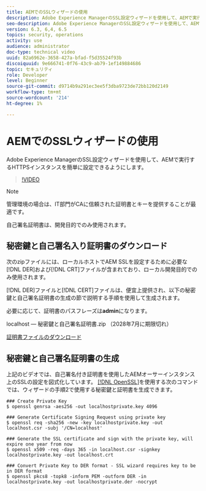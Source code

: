 ```yaml
---
title: AEMでのSSLウィザードの使用
description: Adobe Experience ManagerのSSL設定ウィザードを使用して、AEMで実行するHTTPSインスタンスを簡単に設定できるようにします。
seo-description: Adobe Experience ManagerのSSL設定ウィザードを使用して、AEMで実行するHTTPSインスタンスを簡単に設定できるようにします。
version: 6.3, 6,4, 6.5
topics: security, operations
activity: use
audience: administrator
doc-type: technical video
uuid: 82a6962e-3658-427a-bfad-f5d35524f93b
discoiquuid: 9e666741-0f76-43c9-ab79-1ef149884686
topic: セキュリティ
role: Developer
level: Beginner
source-git-commit: d9714b9a291ec3ee5f3dba9723de72bb120d2149
workflow-type: tm+mt
source-wordcount: '214'
ht-degree: 1%

---
```



# AEMでのSSLウィザードの使用

Adobe Experience ManagerのSSL設定ウィザードを使用して、AEMで実行するHTTPSインスタンスを簡単に設定できるようにします。

>[!VIDEO](https://video.tv.adobe.com/v/17993/?quality=12&learn=on)

>[!NOTE]
>
>管理環境の場合は、IT部門がCAに信頼された証明書とキーを提供することが最適です。
>
>自己署名証明書は、開発目的でのみ使用されます。

## 秘密鍵と自己署名入り証明書のダウンロード

次のzipファイルには、ローカルホストでAEM SSLを設定するために必要な[!DNL DER]および[!DNL CRT]ファイルが含まれており、ローカル開発目的でのみ使用されます。

[!DNL DER]ファイルと[!DNL CERT]ファイルは、便宜上提供され、以下の秘密鍵と自己署名証明書の生成の節で説明する手順を使用して生成されます。

必要に応じて、証明書のパスフレーズは&#x200B;**admin**&#x200B;になります。

localhost — 秘密鍵と自己署名証明書.zip （2028年7月に期限切れ）

[証明書ファイルのダウンロード](assets/use-the-ssl-wizard/certificate.zip)

## 秘密鍵と自己署名証明書の生成

上記のビデオでは、自己署名付き証明書を使用したAEMオーサーインスタンス上のSSLの設定を図式化しています。 [[!DNL OpenSSL]](https://www.openssl.org/)を使用する次のコマンドでは、ウィザードの手順2で使用する秘密鍵と証明書を生成できます。

```shell
### Create Private Key
$ openssl genrsa -aes256 -out localhostprivate.key 4096

### Generate Certificate Signing Request using private key
$ openssl req -sha256 -new -key localhostprivate.key -out localhost.csr -subj '/CN=localhost'

### Generate the SSL certificate and sign with the private key, will expire one year from now
$ openssl x509 -req -days 365 -in localhost.csr -signkey localhostprivate.key -out localhost.crt

### Convert Private Key to DER format - SSL wizard requires key to be in DER format
$ openssl pkcs8 -topk8 -inform PEM -outform DER -in localhostprivate.key -out localhostprivate.der -nocrypt
```
